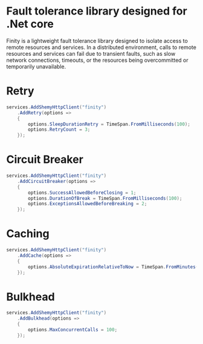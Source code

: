 # Fault tolerance library designed for .Net core

Finity is a lightweight fault tolerance library designed to isolate access to remote resources and services. In a distributed environment, calls to remote resources and services can fail due to transient faults, such as slow network connections, timeouts, or the resources being overcommitted or temporarily unavailable.

# Retry

```c#
services.AddShemyHttpClient("finity")
    .AddRetry(options =>
    {
        options.SleepDurationRetry = TimeSpan.FromMilliseconds(100);
        options.RetryCount = 3;
    });
```

# Circuit Breaker

```c#
services.AddShemyHttpClient("finity")
    .AddCircuitBreaker(options =>
    {
        options.SuccessAllowedBeforeClosing = 1;
        options.DurationOfBreak = TimeSpan.FromMilliseconds(100);
        options.ExceptionsAllowedBeforeBreaking = 2;
    });
```

# Caching

```c#
services.AddShemyHttpClient("finity")
    .AddCache(options =>
    {
        options.AbsoluteExpirationRelativeToNow = TimeSpan.FromMinutes(1);
    });
```

# Bulkhead

```c#
services.AddShemyHttpClient("finity")
    .AddBulkhead(options =>
    {
        options.MaxConcurrentCalls = 100;
    });
```
